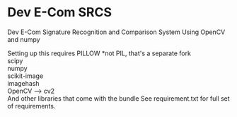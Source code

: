 # Dev E-Com SRCS
Dev E-Com Signature Recognition and Comparison System
Using OpenCV and numpy

Setting up this requires 
PILLOW *not PIL, that's a separate fork \
scipy \
numpy \
scikit-image \
imagehash \
OpenCV --> cv2 \
And other libraries that come with the bundle
See requirement.txt for full set of requirements.


